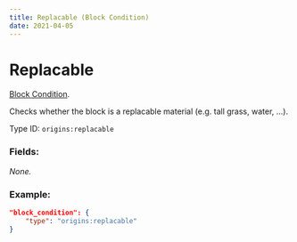 ```yaml
---
title: Replacable (Block Condition)
date: 2021-04-05
---
```

# Replacable

[Block Condition](../block_conditions.md).

Checks whether the block is a replacable material (e.g. tall grass, water, ...).

Type ID: `origins:replacable`

### Fields:

_None._

### Example:
```json
"block_condition": {
    "type": "origins:replacable"
}
```
